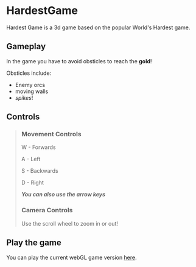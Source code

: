 # HardestGame

Hardest Game is a 3d game based on the popular World's Hardest game.

## Gameplay

In the game you have to avoid obsticles to reach the **gold**!

Obsticles include: 
 - Enemy orcs
 - moving walls
 - *spikes*!

## Controls

> ### Movement Controls
>
>W - Forwards
>
>A - Left
>
>S - Backwards
>
>D - Right
>
> 
>***You can also use the arrow keys***
>
> ### Camera Controls
>
>Use the scroll wheel to zoom in or out!

## Play the game

You can play the current webGL game version [here](https://play.unity.com/mg/other/b1-z3y7qw).
